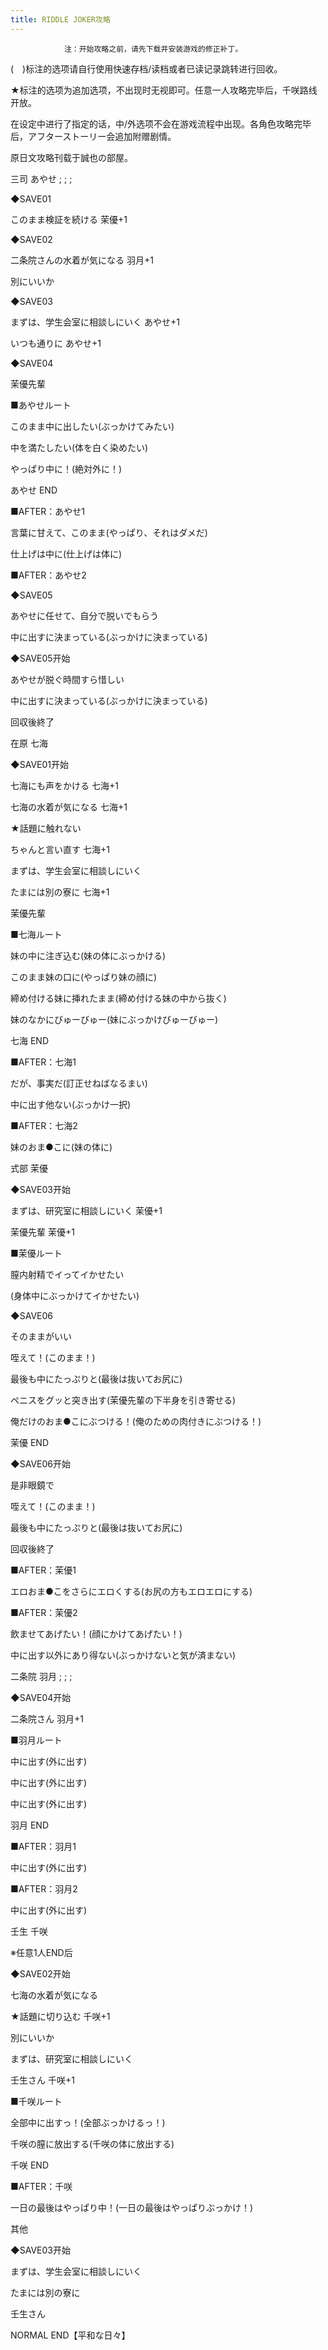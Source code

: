 ```yaml
---
title: RIDDLE JOKER攻略
---
```


                注：开始攻略之前，请先下载并安装游戏的修正补丁。

(　)标注的选项请自行使用快速存档/读档或者已读记录跳转进行回收。

★标注的选项为追加选项，不出现时无视即可。任意一人攻略完毕后，千咲路线开放。

在设定中进行了指定的话，中/外选项不会在游戏流程中出现。各角色攻略完毕后，アフターストーリー会追加附赠剧情。

原日文攻略刊载于誠也の部屋。



三司 あやせ ; ;  ;



◆SAVE01

このまま検証を続ける 茉優+1

◆SAVE02

二条院さんの水着が気になる 羽月+1

別にいいか

◆SAVE03

まずは、学生会室に相談しにいく あやせ+1

いつも通りに あやせ+1

◆SAVE04

茉優先輩

■あやせルート

このまま中に出したい(ぶっかけてみたい)

中を満たしたい(体を白く染めたい)

やっぱり中に！(絶対外に！)



あやせ END



■AFTER：あやせ1

言葉に甘えて、このまま(やっぱり、それはダメだ)

仕上げは中に(仕上げは体に)



■AFTER：あやせ2

◆SAVE05

あやせに任せて、自分で脱いでもらう

中に出すに決まっている(ぶっかけに決まっている)



◆SAVE05开始

あやせが脱ぐ時間すら惜しい

中に出すに決まっている(ぶっかけに決まっている)



回収後終了



在原 七海



◆SAVE01开始

七海にも声をかける 七海+1

七海の水着が気になる 七海+1

★話題に触れない

ちゃんと言い直す 七海+1

まずは、学生会室に相談しにいく

たまには別の寮に 七海+1

茉優先輩

■七海ルート

妹の中に注ぎ込む(妹の体にぶっかける)

このまま妹の口に(やっぱり妹の顔に)

締め付ける妹に挿れたまま(締め付ける妹の中から抜く)

妹のなかにびゅーびゅー(妹にぶっかけびゅーびゅー)



七海 END



■AFTER：七海1

だが、事実だ(訂正せねばなるまい)

中に出す他ない(ぶっかけ一択)



■AFTER：七海2

妹のおま●こに(妹の体に)



式部 茉優



◆SAVE03开始

まずは、研究室に相談しにいく 茉優+1

茉優先輩 茉優+1

■茉優ルート

膣内射精でイってイかせたい

(身体中にぶっかけてイかせたい)

◆SAVE06

そのままがいい

咥えて！(このまま！)

最後も中にたっぷりと(最後は抜いてお尻に)

ペニスをグッと突き出す(茉優先輩の下半身を引き寄せる)

俺だけのおま●こにぶつける！(俺のための肉付きにぶつける！)



茉優 END



◆SAVE06开始

是非眼鏡で

咥えて！(このまま！)

最後も中にたっぷりと(最後は抜いてお尻に)



回収後終了



■AFTER：茉優1

エロおま●こをさらにエロくする(お尻の方もエロエロにする)



■AFTER：茉優2

飲ませてあげたい！(顔にかけてあげたい！)

中に出す以外にあり得ない(ぶっかけないと気が済まない)



二条院 羽月 ; ;  ;



◆SAVE04开始

二条院さん 羽月+1

■羽月ルート

中に出す(外に出す)

中に出す(外に出す)

中に出す(外に出す)



羽月 END



■AFTER：羽月1

中に出す(外に出す)



■AFTER：羽月2

中に出す(外に出す)



壬生 千咲



※任意1人END后

◆SAVE02开始

七海の水着が気になる

★話題に切り込む 千咲+1

別にいいか

まずは、研究室に相談しにいく

壬生さん 千咲+1

■千咲ルート

全部中に出すっ！(全部ぶっかけるっ！)

千咲の膣に放出する(千咲の体に放出する)



千咲 END



■AFTER：千咲

一日の最後はやっぱり中！(一日の最後はやっぱりぶっかけ！)



其他



◆SAVE03开始

まずは、学生会室に相談しにいく

たまには別の寮に

壬生さん



NORMAL END【平和な日々】


              
